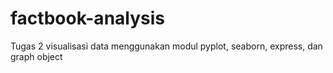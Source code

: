 # factbook-analysis
Tugas 2 visualisasi data menggunakan modul pyplot, seaborn, express, dan graph object

